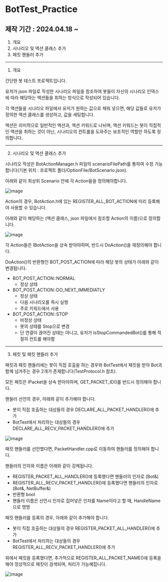# BotTest_Practice

## 제작 기간 : 2024.04.18 ~ 

 1. 개요
 2. 시나리오 및 액션 클래스 추가
 3. 패킷 핸들러 추가

---

1. 개요

간단한 봇 테스트 프로젝트입니다.

유저가 json 파일로 작성한 시나리오 파일을 참조하여 봇들이 자신의 시나리오 인덱스에 따라 해당하는 액션들을 취하는 방식으로 작성되어 있습니다.

각 액션들을 시나리오 파일에서 유저가 원하는 값으로 채워 넣으면, 해당 값들로 유저가 정의한 액션 클래스를 생성하고, 값을 세팅합니다.

액션은 의미적으로 일반적인 액션과, 액션 키워드로 나뉘며, 액션 키워드는 봇이 직접적인 액션을 취하는 것이 아닌, 시나리오의 컨트롤을 도와주는 보조적인 역할만 하도록 정의합니다.

---

2. 시나리오 및 액션 클래스 추가

시나리오 작성은 BotActionManager.h 파일의 scenarioFilePath를 통하여 수정 가능합니다(기본 위치 : 프로젝트 폴더/OptionFile/BotScenario.json).

아래와 같이 최상위 Scenario 안에 각 Action들을 정의해야합니다.

![image](https://github.com/m5623skhj/BotTest_Practice/assets/42509418/ecee469b-c67f-4cab-9369-dabe97ae5482)

Action의 경우, BotAction.h에 있는 REGISTER_ALL_BOT_ACTION에 미리 등록해야 사용할 수 있습니다.

아래와 같이 해당하는 (액션 클래스, json 파일에서 참조할 Action의 이름)으로 정의합니다.

![image](https://github.com/m5623skhj/BotTest_Practice/assets/42509418/44fe14a2-aeee-4705-9f45-927600e54be7)

각 Action들은 IBotAction을 상속 받아야하며, 반드시 DoAction()을 재정의해야 합니다.

DoAction()의 반환형인 BOT_POST_ACTION에 따라 해당 봇의 상태가 아래와 같이 변경됩니다.
* BOT_POST_ACTION::NORMAL
  * 정상 상태
* BOT_POST_ACTION::DO_NEXT_IMMEDIATLY
  * 정상 상태
  * 다음 시나리오를 즉시 실행
  *  주로 키워드에서 사용
* BOT_POST_ACTION::STOP
  * 비정상 상태
  * 봇의 상태를 Stop으로 변경
  * 단 연결이 끊어진 상태는 아니고, 유저가 IsStopCommandedBot()를 통해 적절히 컨트롤 해야함

---

3. 패킷 및 패킷 핸들러 추가

패킷과 패킷 핸들러에는 봇이 직접 호출을 하는 경우와 BotTest에서 패킷을 받아 Bot과 함께 넘겨주는 경우 2개가 존재합니다(TestProtocol.h 참조).

모든 패킷은 IPacket을 상속 받아야하며, GET_PACKET_ID()를 반드시 정의해야 합니다.

핸들러 선언의 경우, 아래와 같이 추가해야 합니다.

* 봇이 직접 호출하는 대상들의 경우 DECLARE_ALL_PACKET_HANDLER()에 추가
* BotTest에서 처리하는 대상들의 경우 DECLARE_ALL_RECV_PACKET_HANDLER()에 추가

![image](https://github.com/m5623skhj/BotTest_Practice/assets/42509418/b5dbd504-8c57-44f3-ad4c-cfc86f04f6aa)

패킷 핸들러를 선언했다면, PacketHandler.cpp로 이동하여 핸들러를 정의해야 합니다.

핸들러의 인자와 이름은 아래와 같이 강제됩니다.

* REGISTER_PACKET_ALL_HANDLER()에 등록했다면 핸들러의 인자로 (Bot&)
* REGISTER_ALL_RECV_PACKET_HANDLER()에 등록했다면 핸들러의 인자로 (Bot&, NetBuffer&)
* 반환형 bool
* 핸들러 이름은 선언시 인자로 집어넣은 인자를 Name이라고 할 때, HandleName으로 명명

패킷 핸들러를 등록의 경우, 아래와 같이 추가해야 합니다.
* 봇이 직접 호출하는 대상들의 경우 REGISTER_PACKET_ALL_HANDLER()에 추가
* BotTest에서 처리하는 대상들의 경우 REGISTER_ALL_RECV_PACKET_HANDLER()에 추가

위에서 패킷을 등록했다면, 추가적으로 REGISTER_ALL_PACKET_NAME()에 등록을 해야 정상적으로 패킷이 검색되며, 처리가 가능해집니다.

![image](https://github.com/m5623skhj/BotTest_Practice/assets/42509418/392842c5-3342-4e9c-8298-d9487651d017)
